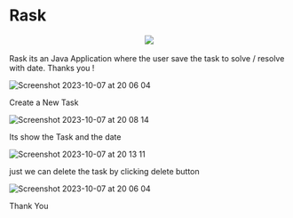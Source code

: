 <h1>Rask</h1>
<center>
  <img src="https://github.com/RajendraPandit1/Rask/assets/75786029/947fcc89-cdf4-4f13-be20-80e3becc8ee1"></center><br>
Rask its an Java Application where the user save the task to solve / resolve with date. Thanks you !
<br>

![Screenshot 2023-10-07 at 20 06 04](https://github.com/RajendraPandit1/Rask/assets/75786029/cac18cac-ca15-4d0e-8b90-8e3bc73b8ce5)

Create a New Task <br>

![Screenshot 2023-10-07 at 20 08 14](https://github.com/RajendraPandit1/Rask/assets/75786029/3b425b6e-7978-4dd6-9736-47f4a1a49266)

Its show the Task and the date

![Screenshot 2023-10-07 at 20 13 11](https://github.com/RajendraPandit1/Rask/assets/75786029/cb266744-1d88-41f3-a9f6-ccfd84bf44b9)

just we can delete the task by clicking delete button

![Screenshot 2023-10-07 at 20 06 04](https://github.com/RajendraPandit1/Rask/assets/75786029/4aca8ea6-2a72-4965-9a9a-13cb72908abd)

Thank You
